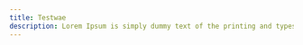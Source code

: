 ```yaml
---
title: Testwae
description: Lorem Ipsum is simply dummy text of the printing and typesetting
---
```

